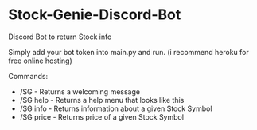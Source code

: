 # Stock-Genie-Discord-Bot
Discord Bot to return Stock info

Simply add your bot token into main.py and run. (i recommend heroku for free online hosting)

Commands:
 - /SG - Returns a welcoming message
 - /SG help - Returns a help menu that looks like this
 - /SG <Stock Symbol> info - Returns information about a given Stock Symbol
 - /SG <Stock Symbol> price - Returns price of a given Stock Symbol
